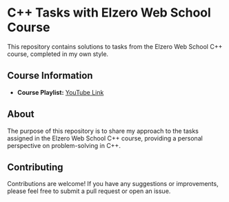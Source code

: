 # C++ Tasks with Elzero Web School Course

This repository contains solutions to tasks from the Elzero Web School C++ course, completed in my own style.

## Course Information

- **Course Playlist:** [YouTube Link](https://youtube.com/playlist?list=PLDoPjvoNmBAwy-rS6WkudvWeb_x63EzgS&si=4jFvrpmEGqvWuhNw)

## About

The purpose of this repository is to share my approach to the tasks assigned in the Elzero Web School C++ course, providing a personal perspective on problem-solving in C++.

## Contributing

Contributions are welcome! If you have any suggestions or improvements, please feel free to submit a pull request or open an issue.
